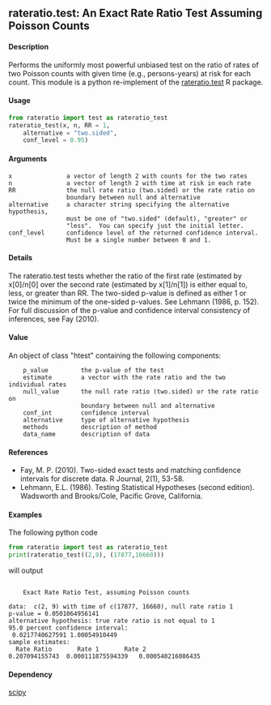 ## rateratio.test: An Exact Rate Ratio Test Assuming Poisson Counts ##

#### Description ####
Performs the uniformly most powerful unbiased test on the ratio of rates
of two Poisson counts with given time (e.g., persons-years) at risk for
each count. This module is a python re-implement of the 
[rateratio.test](https://cran.r-project.org/package=rateratio.test)
R package.

#### Usage ####
```python
from rateratio import test as rateratio_test
rateratio_test(x, n, RR = 1, 
    alternative = "two.sided",
    conf_level = 0.95)
```

#### Arguments ####
```
x               a vector of length 2 with counts for the two rates
n               a vector of length 2 with time at risk in each rate
RR              the null rate ratio (two.sided) or the rate ratio on
                boundary between null and alternative
alternative     a character string specifying the alternative hypothesis,
                must be one of "two.sided" (default), "greater" or
                "less".  You can specify just the initial letter.
conf_level      confidence level of the returned confidence interval.
                Must be a single number between 0 and 1.
```

#### Details ####
The rateratio.test tests whether the ratio of the first rate (estimated
by x[0]/n[0] over the second rate (estimated by x[1]/n[1]) is either
equal to, less, or greater than RR. The two-sided p-value is defined as
either 1 or twice the minimum of the one-sided p-values.
See Lehmann (1986, p. 152). For full discussion of the p-value and
confidence interval consistency of inferences, see Fay (2010).

#### Value ####
An object of class "htest" containing the following components:
```
    p_value         the p-value of the test
    estimate        a vector with the rate ratio and the two individual rates
    null_value      the null rate ratio (two.sided) or the rate ratio on
                    boundary between null and alternative
    conf_int        confidence interval
    alternative     type of alternative hypothesis
    methods         description of method
    data_name       description of data
```

#### References ####
* Fay, M. P. (2010). Two-sided exact tests and matching confidence
  intervals for discrete data. R Journal, 2(1), 53-58.
* Lehmann, E.L. (1986). Testing Statistical Hypotheses (second edition).
  Wadsworth and Brooks/Cole, Pacific Grove, California.

#### Examples ####
The following python code
```python
from rateratio import test as rateratio_test
print(rateratio_test((2,9), (17877,16660)))
```
will output
```

	Exact Rate Ratio Test, assuming Poisson counts

data:  c(2, 9) with time of c(17877, 16660), null rate ratio 1
p-value = 0.0501064956141
alternative hypothesis: true rate ratio is not equal to 1
95.0 percent confidence interval:
 0.0217740627591 1.00054910449
sample estimates:
  Rate Ratio       Rate 1       Rate 2
0.207094155743	0.000111875594339	0.000540216086435
```

#### Dependency ####
[scipy](https://www.scipy.org/)
